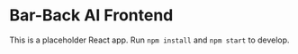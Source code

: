 # Bar-Back AI Frontend

This is a placeholder React app. Run `npm install` and `npm start` to develop.
